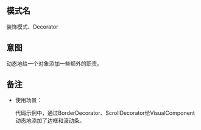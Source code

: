 ## 模式名
装饰模式、Decorator

## 意图
动态地给一个对象添加一些额外的职责。

## 备注
- 使用场景：

  代码示例中，通过BorderDecorator、ScrollDecorator给VisualComponent动态地添加了边框和滚动条。
